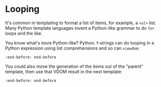 # Looping

It's common in templating to format a list of items, for example, a `<ul>` list.
Many Python template languages invent a Python-like grammar to do `for` loops and the like.

You know what's more Python-like?
Python.
f-strings can do looping in a Python expression using list comprehensions and so can `viewdom`:

```{literalinclude} ../../examples/looping.py
:end-before: end-before
```

You could also move the generation of the items out of the "parent" template, then use that VDOM result in the next template:

```{literalinclude} ../../examples/loopingA.py
:end-before: end-before
```

